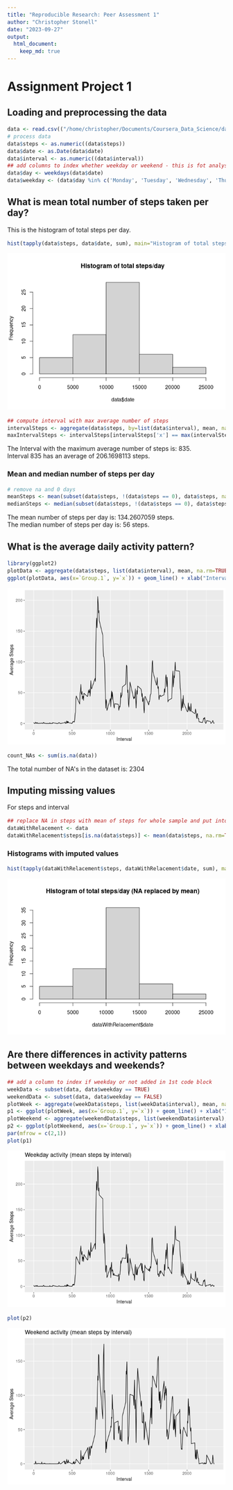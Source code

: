 ```yaml
---
title: "Reproducible Research: Peer Assessment 1"
author: "Christopher Stonell"
date: "2023-09-27"
output: 
  html_document:
    keep_md: true
---
```





# Assignment Project 1  
## Loading and preprocessing the data


```r
data <- read.csv(("/home/christopher/Documents/Coursera_Data_Science/datasciencecoursera/RepData_PeerAssessment1/activity.csv"))
# process data
data$steps <- as.numeric((data$steps))
data$date <- as.Date(data$date)
data$interval <- as.numeric((data$interval))
## add columns to index whether weekday or weekend - this is fot analyses at end project.
data$day <- weekdays(data$date)
data$weekday <- (data$day %in% c('Monday', 'Tuesday', 'Wednesday', 'Thursday', 'Friday'))
```

## What is mean total number of steps taken per day?
This is the histogram of total steps per day.  


```r
hist(tapply(data$steps, data$date, sum), main="Histogram of total steps/day", xlab = deparse1(substitute(data$date)))
```

![](PA1_template_files/figure-html/histogram-1.png)<!-- -->


```r
## compute interval with max average number of steps
intervalSteps <- aggregate(data$steps, by=list(data$interval), mean, na.rm=TRUE)
maxIntervalSteps <- intervalSteps[intervalSteps['x'] == max(intervalSteps['x']),]
```
The Interval with the maximum average number of steps is: 835.  
Interval 835 has an average of 206.1698113 steps.

### Mean and median number of steps per day


```r
# remove na and 0 days
meanSteps <- mean(subset(data$steps, !(data$steps == 0), data$steps, na.rm = TRUE))
medianSteps <- median(subset(data$steps, !(data$steps == 0), data$steps, na.rm = TRUE))
```

The mean number of steps per day is: 134.2607059 steps.  
The median number of steps per day is: 56 steps.  

## What is the average daily activity pattern?


```r
library(ggplot2)
plotData <- aggregate(data$steps, list(data$interval), mean, na.rm=TRUE)
ggplot(plotData, aes(x=`Group.1`, y=`x`)) + geom_line() + xlab("Interval") + ylab("Average Steps")
```

![](PA1_template_files/figure-html/daily-acticity-time-series-plot-1.png)<!-- -->


```r
count_NAs <- sum(is.na(data))
```

The total number of NA's in the dataset is: 2304  

## Imputing missing values

For steps and interval

```r
## replace NA in steps with mean of steps for whole sample and put into new dataset
dataWithRelacement <- data
dataWithRelacement$steps[is.na(data$steps)] <- mean(data$steps, na.rm=TRUE)
```

### Histograms with imputed values


```r
hist(tapply(dataWithRelacement$steps, dataWithRelacement$date, sum), main="Histogram of total steps/day (NA replaced by mean)", xlab = deparse1(substitute(dataWithRelacement$date)))
```

![](PA1_template_files/figure-html/more_histograms-1.png)<!-- -->

## Are there differences in activity patterns between weekdays and weekends?


```r
## add a column to index if weekday or not added in 1st code block
weekData <- subset(data, data$weekday == TRUE)
weekendData <- subset(data, data$weekday == FALSE)
plotWeek <- aggregate(weekData$steps, list(weekData$interval), mean, na.rm=TRUE)
p1 <- ggplot(plotWeek, aes(x=`Group.1`, y=`x`)) + geom_line() + xlab("Interval") + ylab("Average Steps") + ggtitle("Weekday activity (mean steps by interval)")
plotWeekend <- aggregate(weekendData$steps, list(weekendData$interval), mean, na.rm=TRUE)
p2 <- ggplot(plotWeekend, aes(x=`Group.1`, y=`x`)) + geom_line() + xlab("Interval") + ylab("Average Steps") + ggtitle("Weekend activity (mean steps by interval)")
par(mfrow = c(2,1))
plot(p1)
```

![](PA1_template_files/figure-html/weekday_differences-1.png)<!-- -->

```r
plot(p2)
```

![](PA1_template_files/figure-html/weekday_differences-2.png)<!-- -->


